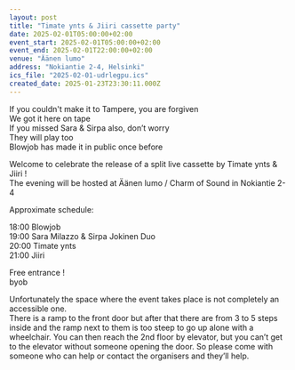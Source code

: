 ```yaml
---
layout: post
title: "Timate ynts & Jiiri cassette party"
date: 2025-02-01T05:00:00+02:00
event_start: 2025-02-01T05:00:00+02:00
event_end: 2025-02-01T22:00:00+02:00
venue: "Äänen lumo"
address: "Nokiantie 2-4, Helsinki"
ics_file: "2025-02-01-udrlegpu.ics"
created_date: 2025-01-23T23:30:11.000Z
---
```


If you couldn't make it to Tampere, you are forgiven  
We got it here on tape  
If you missed Sara & Sirpa also, don’t worry  
They will play too  
Blowjob has made it in public once before  
  
  
Welcome to celebrate the release of a split live cassette by Timate ynts & Jiiri !  
The evening will be hosted at Äänen lumo / Charm of Sound in Nokiantie 2-4  
  
Approximate schedule:  
  
18:00 Blowjob  
19:00 Sara Milazzo & Sirpa Jokinen Duo  
20:00 Timate ynts  
21:00 Jiiri  
  
Free entrance !  
byob  
  
Unfortunately the space where the event takes place is not completely an accessible one.  
There is a ramp to the front door but after that there are from 3 to 5 steps inside and the ramp next to them is too steep to go up alone with a wheelchair. You can then reach the 2nd floor by elevator, but you can’t get to the elevator without someone opening the door. So please come with someone who can help or contact the organisers and they’ll help.
